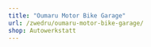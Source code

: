 ```yaml
---
title: "Oumaru Motor Bike Garage"
url: /zwedru/oumaru-motor-bike-garage/
shop: Autowerkstatt
---
```

